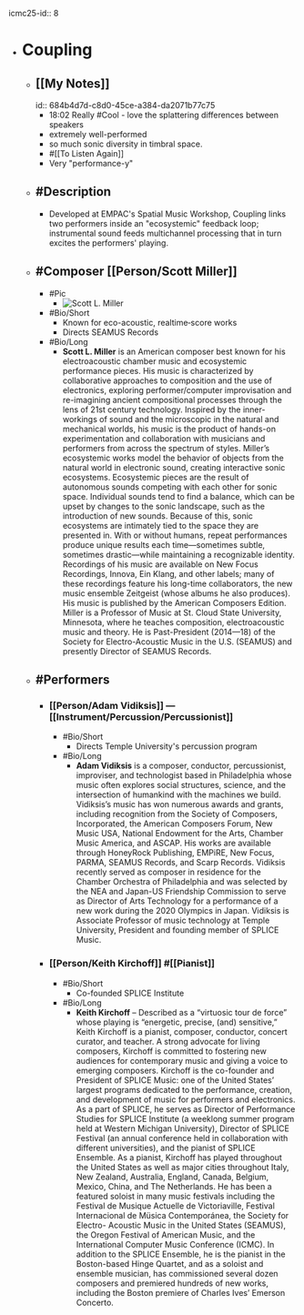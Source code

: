 icmc25-id:: 8

- # Coupling
	- ## [[My Notes]]
	  id:: 684b4d7d-c8d0-45ce-a384-da2071b77c75
		- 18:02 Really #Cool - love the splattering differences between speakers
		- extremely well-performed
		- so much sonic diversity in timbral space.
		- #[[To Listen Again]]
		- Very "performance-y"
	- ## #Description
		- Developed at EMPAC's Spatial Music Workshop, Coupling links two performers inside an "ecosystemic" feedback loop; instrumental sound feeds multichannel processing that in turn excites the performers' playing.
	- ## #Composer [[Person/Scott Miller]]
		- #Pic
			- ![Scott L. Miller](https://icmc2025.sites.northeastern.edu/files/2025/06/8-Scott-Miller-221x300.jpg)
		- #Bio/Short
			- Known for eco-acoustic, realtime‐score works
			- Directs SEAMUS Records
		- #Bio/Long
			- **Scott L. Miller** is an American composer best known for his electroacoustic chamber music and ecosystemic performance pieces. His music is characterized by collaborative approaches to composition and the use of electronics, exploring performer/computer improvisation and re-imagining ancient compositional processes through the lens of 21st century technology. Inspired by the inner-workings of sound and the microscopic in the natural and mechanical worlds, his music is the product of hands-on experimentation and collaboration with musicians and performers from across the spectrum of styles. Miller’s ecosystemic works model the behavior of objects from the natural world in electronic sound, creating interactive sonic ecosystems. Ecosystemic pieces are the result of autonomous sounds competing with each other for sonic space. Individual sounds tend to find a balance, which can be upset by changes to the sonic landscape, such as the introduction of new sounds. Because of this, sonic ecosystems are intimately tied to the space they are presented in. With or without humans, repeat performances produce unique results each time—sometimes subtle, sometimes drastic—while maintaining a recognizable identity. Recordings of his music are available on New Focus Recordings, Innova, Ein Klang, and other labels; many of these recordings feature his long-time collaborators, the new music ensemble Zeitgeist (whose albums he also produces). His music is published by the American Composers Edition. Miller is a Professor of Music at St. Cloud State University, Minnesota, where he teaches composition, electroacoustic music and theory. He is Past-President (2014—18) of the Society for Electro-Acoustic Music in the U.S. (SEAMUS) and presently Director of SEAMUS Records.
	- ## #Performers
		- ### [[Person/Adam Vidiksis]] — [[Instrument/Percussion/Percussionist]]
			- #Bio/Short
				- Directs Temple University's percussion program
			- #Bio/Long
				- **Adam Vidiksis** is a composer, conductor, percussionist, improviser, and technologist based in Philadelphia whose music often explores social structures, science, and the intersection of humankind with the machines we build. Vidiksis’s music has won numerous awards and grants, including recognition from the Society of Composers, Incorporated, the American Composers Forum, New Music USA, National Endowment for the Arts, Chamber Music America, and ASCAP. His works are available through HoneyRock Publishing, EMPiRE, New Focus, PARMA, SEAMUS Records, and Scarp Records. Vidiksis recently served as composer in residence for the Chamber Orchestra of Philadelphia and was selected by the NEA and Japan-US Friendship Commission to serve as Director of Arts Technology for a performance of a new work during the 2020 Olympics in Japan. Vidiksis is Associate Professor of music technology at Temple University, President and founding member of SPLICE Music.
		- ### [[Person/Keith Kirchoff]] #[[Pianist]]
			- #Bio/Short
				- Co-founded SPLICE Institute
			- #Bio/Long
				- **Keith Kirchoff** – Described as a “virtuosic tour de force” whose playing is “energetic, precise, (and) sensitive,” Keith Kirchoff is a pianist, composer, conductor, concert curator, and teacher. A strong advocate for living composers, Kirchoff is committed to fostering new audiences for contemporary music and giving a voice to emerging composers. Kirchoff is the co-founder and President of SPLICE Music: one of the United States’ largest programs dedicated to the performance, creation, and development of music for performers and electronics. As a part of SPLICE, he serves as Director of Performance Studies for SPLICE Institute (a weeklong summer program held at Western Michigan University), Director of SPLICE Festival (an annual conference held in collaboration with different universities), and the pianist of SPLICE Ensemble. As a pianist, Kirchoff has played throughout the United States as well as major cities throughout Italy, New Zealand, Australia, England, Canada, Belgium, Mexico, China, and The Netherlands. He has been a featured soloist in many music festivals including the Festival de Musique Actuelle de Victoriaville, Festival Internacional de Müsica Contemporánea, the Society for Electro- Acoustic Music in the United States (SEAMUS), the Oregon Festival of American Music, and the International Computer Music Conference (ICMC). In addition to the SPLICE Ensemble, he is the pianist in the Boston-based Hinge Quartet, and as a soloist and ensemble musician, has commissioned several dozen composers and premiered hundreds of new works, including the Boston premiere of Charles Ives’ Emerson Concerto.